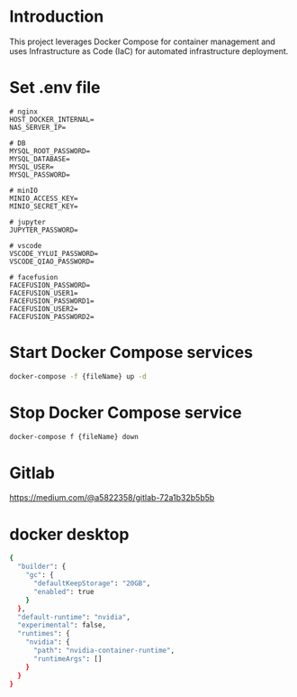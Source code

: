 # Introduction
This project leverages Docker Compose for container management and uses Infrastructure as Code (IaC) for automated infrastructure deployment.

# Set .env file
```env
# nginx
HOST_DOCKER_INTERNAL=
NAS_SERVER_IP=

# DB
MYSQL_ROOT_PASSWORD=
MYSQL_DATABASE=
MYSQL_USER=
MYSQL_PASSWORD=

# minIO
MINIO_ACCESS_KEY=
MINIO_SECRET_KEY=

# jupyter
JUPYTER_PASSWORD=

# vscode
VSCODE_YYLUI_PASSWORD=
VSCODE_QIAO_PASSWORD=

# facefusion
FACEFUSION_PASSWORD=
FACEFUSION_USER1=
FACEFUSION_PASSWORD1=
FACEFUSION_USER2=
FACEFUSION_PASSWORD2=
```

# Start Docker Compose services
```bash
docker-compose -f {fileName} up -d
```

# Stop Docker Compose service
```bash
docker-compose f {fileName} down
```

# Gitlab
https://medium.com/@a5822358/gitlab-72a1b32b5b5b

# docker desktop
```bash
{
  "builder": {
    "gc": {
      "defaultKeepStorage": "20GB",
      "enabled": true
    }
  },
  "default-runtime": "nvidia",
  "experimental": false,
  "runtimes": {
    "nvidia": {
      "path": "nvidia-container-runtime",
      "runtimeArgs": []
    }
  }
}
```